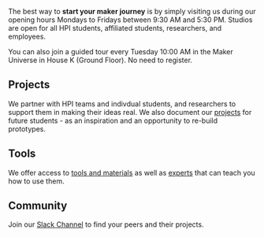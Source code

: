 The best way to **start your maker journey** is by simply visiting us during our opening hours Mondays to Fridays between 9:30 AM and 5:30 PM. Studios are open for all HPI students, affiliated students, researchers, and employees.

You can also join a guided tour every Tuesday 10:00 AM in the Maker Universe in House K (Ground Floor). No need to register.

## Projects

We partner with HPI teams and indivdual students, and researchers to support them in making their ideas real. We also document our [projects](./projects/projects.md) for future students - as an inspiration and an opportunity to re-build prototypes.


## Tools

We offer access to [tools and materials](./tools/tools.md) as well as [experts](./team/team.md) that can teach you how to use them.

## Community

Join our [Slack Channel](https://hpi-makeruniverse.slack.com) to find your peers and their projects.